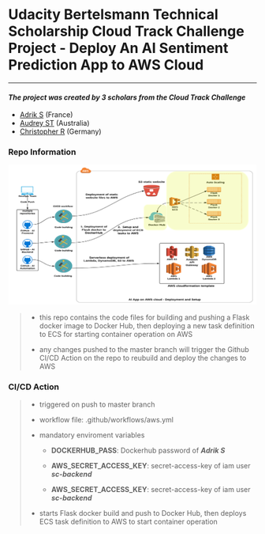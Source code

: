 # Udacity Bertelsmann Technical Scholarship Cloud Track Challenge Project - Deploy An AI Sentiment Prediction App to AWS Cloud
 ---
#### _The project was created by 3 scholars from the Cloud Track Challenge_

* [Adrik S](https://github.com/Adriks976) (France)
* [Audrey ST](https://github.com/atan4583) (Australia)
* [Christopher R](https://github.com/christopherrauh) (Germany)

### Repo Information
![png](assets/cicd-docker-deploy.png)

> * this repo contains the code files for building and pushing a Flask docker image to Docker Hub, then deploying a new task definition to ECS for starting container operation on AWS
>
> * any changes pushed to the master branch will trigger the Github CI/CD Action on the repo to reubuild and deploy the changes to AWS

### CI/CD Action
> * triggered on push to master branch
>
> * workflow file: .github/workflows/aws.yml
>
> * mandatory enviroment variables
>     - **DOCKERHUB_PASS**: Dockerhub password of **_Adrik S_**
>
>     - **AWS_SECRET_ACCESS_KEY**: secret-access-key of iam user **_sc-backend_**
>
>     - **AWS_SECRET_ACCESS_KEY**: secret-access-key of iam user **_sc-backend_**
>
> * starts Flask docker build and push to Docker Hub, then deploys ECS task definition to AWS to start container operation
>
